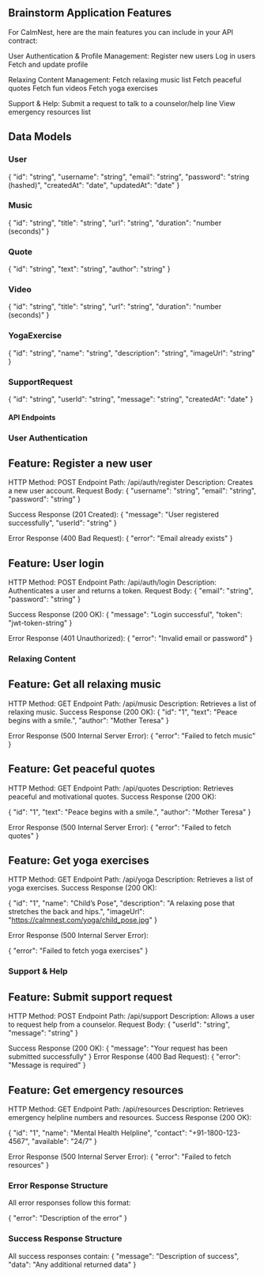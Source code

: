 ## Brainstorm Application Features
For CalmNest, here are the main features you can include in your API contract:

User Authentication & Profile Management:
Register new users
Log in users
Fetch and update profile

Relaxing Content Management:
Fetch relaxing music list
Fetch peaceful quotes
Fetch fun videos
Fetch yoga exercises

Support & Help:
Submit a request to talk to a counselor/help line
View emergency resources list

## Data Models

### User
{
  "id": "string",
  "username": "string",
  "email": "string",
  "password": "string (hashed)",
  "createdAt": "date",
  "updatedAt": "date"
}

### Music
{
  "id": "string",
  "title": "string",
  "url": "string",
  "duration": "number (seconds)"
}

### Quote
{
  "id": "string",
  "text": "string",
  "author": "string"
}

### Video
{
  "id": "string",
  "title": "string",
  "url": "string",
  "duration": "number (seconds)"
}

### YogaExercise
{
  "id": "string",
  "name": "string",
  "description": "string",
  "imageUrl": "string"
}

### SupportRequest
{
  "id": "string",
  "userId": "string",
  "message": "string",
  "createdAt": "date"
}


#### API Endpoints
### User Authentication
## Feature: Register a new user
HTTP Method: POST
Endpoint Path: /api/auth/register
Description: Creates a new user account.
Request Body:
{
  "username": "string",
  "email": "string",
  "password": "string"
}

Success Response (201 Created):
{
  "message": "User registered successfully",
  "userId": "string"
}

Error Response (400 Bad Request):
{
  "error": "Email already exists"
}

## Feature: User login
HTTP Method: POST
Endpoint Path: /api/auth/login
Description: Authenticates a user and returns a token.
Request Body:
{
  "email": "string",
  "password": "string"
}

Success Response (200 OK):
{
  "message": "Login successful",
  "token": "jwt-token-string"
}

Error Response (401 Unauthorized):
{
  "error": "Invalid email or password"
}

### Relaxing Content
## Feature: Get all relaxing music
HTTP Method: GET
Endpoint Path: /api/music
Description: Retrieves a list of relaxing music.
Success Response (200 OK):
{
    "id": "1",
    "text": "Peace begins with a smile.",
    "author": "Mother Teresa"
  }

Error Response (500 Internal Server Error):
{
  "error": "Failed to fetch music"
}

## Feature: Get peaceful quotes
HTTP Method: GET
Endpoint Path: /api/quotes
Description: Retrieves peaceful and motivational quotes.
Success Response (200 OK):

  {
    "id": "1",
    "text": "Peace begins with a smile.",
    "author": "Mother Teresa"
  }

Error Response (500 Internal Server Error):
{
  "error": "Failed to fetch quotes"
}

## Feature: Get yoga exercises
HTTP Method: GET
Endpoint Path: /api/yoga
Description: Retrieves a list of yoga exercises.
Success Response (200 OK):

  {
    "id": "1",
    "name": "Child’s Pose",
    "description": "A relaxing pose that stretches the back and hips.",
    "imageUrl": "https://calmnest.com/yoga/child_pose.jpg"
  }

Error Response (500 Internal Server Error):

{
  "error": "Failed to fetch yoga exercises"
}
### Support & Help
## Feature: Submit support request
HTTP Method: POST
Endpoint Path: /api/support
Description: Allows a user to request help from a counselor.
Request Body:
{
  "userId": "string",
  "message": "string"
}

Success Response (200 OK):
{
  "message": "Your request has been submitted successfully"
}
Error Response (400 Bad Request):
{
  "error": "Message is required"
}

## Feature: Get emergency resources
HTTP Method: GET
Endpoint Path: /api/resources
Description: Retrieves emergency helpline numbers and resources.
Success Response (200 OK):


  {
    "id": "1",
    "name": "Mental Health Helpline",
    "contact": "+91-1800-123-4567",
    "available": "24/7"
  }

Error Response (500 Internal Server Error):
{
  "error": "Failed to fetch resources"
}

### Error Response Structure
All error responses follow this format:

{
  "error": "Description of the error"
}
### Success Response Structure
All success responses contain:
{
  "message": "Description of success",
  "data": "Any additional returned data"
}
